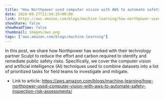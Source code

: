 ```yaml
---
title: "How Northpower used computer vision with AWS to automate safety inspection risk assessments"
date: 2024-09-27T21:54:25+00:00
link: https://aws.amazon.com/blogs/machine-learning/how-northpower-used-computer-vision-with-aws-to-automate-safety-inspection-risk-assessments/
showShare: false
showReadTime: false
thumbnail: images/aws.png
tags: ["aws.amazon.com/blogs/machine-learning"]
---
```

In this post, we share how Northpower has worked with their technology partner Sculpt to reduce the effort and carbon required to identify and remediate public safety risks. Specifically, we cover the computer vision and artificial intelligence (AI) techniques used to combine datasets into a list of prioritized tasks for field teams to investigate and mitigate.

- Link to article: https://aws.amazon.com/blogs/machine-learning/how-northpower-used-computer-vision-with-aws-to-automate-safety-inspection-risk-assessments/